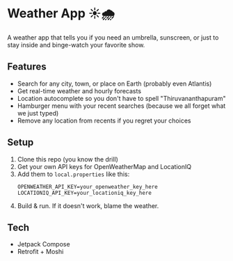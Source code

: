 # Weather App ☀️🌧️

A weather app that tells you if you need an umbrella, sunscreen, or just to stay inside and binge-watch your favorite show.

## Features

- Search for any city, town, or place on Earth (probably even Atlantis)
- Get real-time weather and hourly forecasts
- Location autocomplete so you don't have to spell "Thiruvananthapuram"
- Hamburger menu with your recent searches (because we all forget what we just typed)
- Remove any location from recents if you regret your choices

## Setup

1. Clone this repo (you know the drill)
2. Get your own API keys for OpenWeatherMap and LocationIQ
3. Add them to `local.properties` like this:
   ```
   OPENWEATHER_API_KEY=your_openweather_key_here
   LOCATIONIQ_API_KEY=your_locationiq_key_here
   ```
4. Build & run. If it doesn't work, blame the weather.

## Tech

- Jetpack Compose 
- Retrofit + Moshi 
